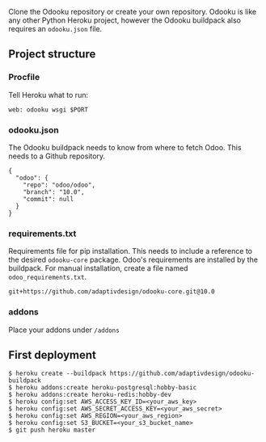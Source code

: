 Clone the Odooku repository or create your own repository. Odooku is like
any other Python Heroku project, however the Odooku buildpack also requires
an `odooku.json` file.

## Project structure

### Procfile ###

Tell Heroku what to run:

```
web: odooku wsgi $PORT
```

### odooku.json ###

The Odooku buildpack needs to know from where to fetch Odoo. This needs
to a Github repository.
```
{
  "odoo": {
    "repo": "odoo/odoo",
    "branch": "10.0",
    "commit": null
  }
}

```

### requirements.txt ###

Requirements file for pip installation. This needs to include a reference
to the desired `odooku-core` package. Odoo's requirements are installed
by the buildpack. For manual installation, create a file named
`odoo_requirements.txt`.

```
git+https://github.com/adaptivdesign/odooku-core.git@10.0
```

### addons ###

Place your addons under `/addons`


## First deployment

```
$ heroku create --buildpack https://github.com/adaptivdesign/odooku-buildpack
$ heroku addons:create heroku-postgresql:hobby-basic
$ heroku addons:create heroku-redis:hobby-dev
$ heroku config:set AWS_ACCESS_KEY_ID=<your_aws_key>
$ heroku config:set AWS_SECRET_ACCESS_KEY=<your_aws_secret>
$ heroku config:set AWS_REGION=<your_aws_region>
$ heroku config:set S3_BUCKET=<your_s3_bucket_name>
$ git push heroku master
```
